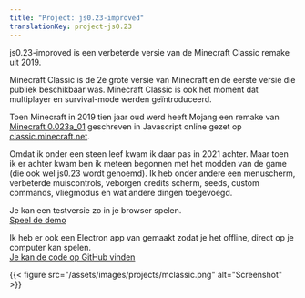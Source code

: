 ```yaml
---
title: "Project: js0.23-improved"
translationKey: project-js0.23
---
```


js0.23-improved is een verbeterde versie van de Minecraft Classic remake uit 2019.

Minecraft Classic is de 2e grote versie van Minecraft en de eerste versie die publiek beschikbaar was. Minecraft Classic is ook het moment dat multiplayer en survival-mode werden geïntroduceerd.

Toen Minecraft in 2019 tien jaar oud werd heeft Mojang een remake van [Minecraft 0.023a_01](https://minecraft.fandom.com/wiki/Java_Edition_Classic_0.0.23a_01) geschreven in Javascript online gezet op [classic.minecraft.net](https://classic.minecraft.net).

Omdat ik onder een steen leef kwam ik daar pas in 2021 achter. Maar toen ik er achter kwam ben ik meteen begonnen met het modden van de game (die ook wel js0.23 wordt genoemd). Ik heb onder andere een menuscherm, verbeterde muiscontrols, veborgen credits scherm, seeds, custom commands, vliegmodus en wat andere dingen toegevoegd.

Je kan een testversie zo in je browser spelen.  
[Speel de demo](https://code.geheimesite.nl/beta/mclassic.js/)

Ik heb er ook een Electron app van gemaakt zodat je het offline, direct op je computer kan spelen.  
[Je kan de code op GitHub vinden](https://github.com/RobinBoers/js0.23-improved)

{{< figure src="/assets/images/projects/mclassic.png" alt="Screenshot" >}}
